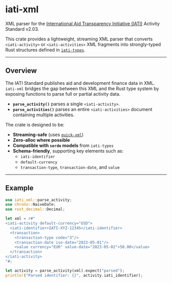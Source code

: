 # iati-xml

XML parser for the [International Aid Transparency Initiative (IATI)](https://iatistandard.org) Activity Standard v2.03.

This crate provides a lightweight, streaming XML parser that converts `<iati-activity>` or `<iati-activities>` XML fragments into strongly-typed Rust structures defined in [`iati-types`](https://crates.io/crates/iati-types).

---

## Overview

The IATI Standard publishes aid and development finance data in XML.  
`iati-xml` bridges the gap between this XML and the Rust type system by exposing functions to parse full or partial activity data.

- **`parse_activity()`** parses a single `<iati-activity>`.
- **`parse_activities()`** parses an entire `<iati-activities>` document containing multiple activities.

The crate is designed to be:
- **Streaming-safe** (uses [`quick-xml`](https://crates.io/crates/quick-xml))
- **Zero-alloc where possible**
- **Compatible with `serde` models** from `iati-types`
- **Schema-friendly**, supporting key elements such as:
  - `iati-identifier`
  - `default-currency`
  - `transaction-type`, `transaction-date`, and `value`

---

## Example

```rust
use iati_xml::parse_activity;
use chrono::NaiveDate;
use rust_decimal::Decimal;

let xml = r#"
<iati-activity default-currency="USD">
  <iati-identifier>IATI-XYZ-12345</iati-identifier>
  <transaction>
    <transaction-type code="3"/>
    <transaction-date iso-date="2023-05-01"/>
    <value currency="EUR" value-date="2023-05-02">50.00</value>
  </transaction>
</iati-activity>
"#;

let activity = parse_activity(xml).expect("parsed");
println!("Parsed identifier: {}", activity.iati_identifier);
